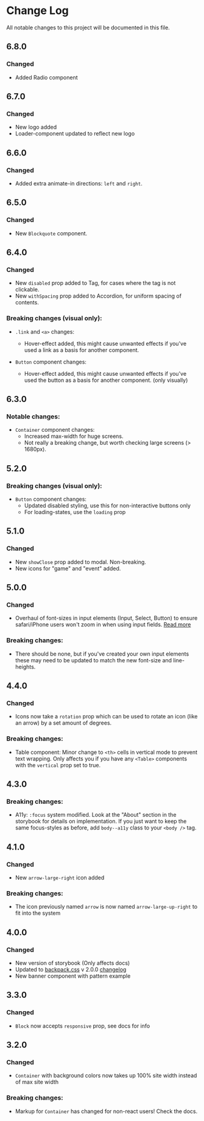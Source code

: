 # Change Log

All notable changes to this project will be documented in this file.

## 6.8.0

### Changed

- Added Radio component

## 6.7.0

### Changed

- New logo added
- Loader-component updated to reflect new logo

## 6.6.0

### Changed

- Added extra animate-in directions: `left` and `right`.

## 6.5.0

### Changed

- New `Blockquote` component.

## 6.4.0

### Changed

- New `disabled` prop added to Tag, for cases where the tag is not clickable.
- New `withSpacing` prop added to Accordion, for uniform spacing of contents.

### Breaking changes (visual only):

- `.link` and `<a>` changes:

  - Hover-effect added, this might cause unwanted effects if you've used a link as a basis for another component.

- `Button` component changes:
  - Hover-effect added, this might cause unwanted effects if you've used the button as a basis for another component. (only visually)

## 6.3.0

### Notable changes:

- `Container` component changes:
  - Increased max-width for huge screens.
  - Not really a breaking change, but worth checking large screens (> 1680px).

## 5.2.0

### Breaking changes (visual only):

- `Button` component changes:
  - Updated disabled styling, use this for non-interactive buttons only
  - For loading-states, use the `loading` prop

## 5.1.0

### Changed

- New `showClose` prop added to modal. Non-breaking.
- New icons for "game" and "event" added.

## 5.0.0

### Changed

- Overhaul of font-sizes in input elements (Input, Select, Button) to ensure safari/iPhone users won't zoom in when using input fields. [Read more](https://stackoverflow.com/questions/2989263/disable-auto-zoom-in-input-text-tag-safari-on-iphone)

### Breaking changes:

- There should be none, but if you've created your own input elements these may need to be updated to match the new font-size and line-heights.

## 4.4.0

### Changed

- Icons now take a `rotation` prop which can be used to rotate an icon (like an arrow) by a set amount of degrees.

### Breaking changes:

- Table component: Minor change to `<th>` cells in vertical mode to prevent text wrapping. Only affects you if you have any `<Table>` components with the `vertical` prop set to true.

## 4.3.0

### Breaking changes:

- A11y: `:focus` system modified. Look at the "About" section in the storybook for details on implementation. If you just want to keep the same focus-styles as before, add `body--a11y` class to your `<body />` tag.

## 4.1.0

### Changed

- New `arrow-large-right` icon added

### Breaking changes:

- The icon previously named `arrow` is now named `arrow-large-up-right` to fit into the system

## 4.0.0

### Changed

- New version of storybook (Only affects docs)
- Updated to [backpack.css](https://github.com/chris-pearce/backpack.css) v 2.0.0 [changelog](https://github.com/chris-pearce/backpack.css/blob/master/CHANGELOG.md#200-january-31-2019)
- New banner component with pattern example

## 3.3.0

### Changed

- `Block` now accepts `responsive` prop, see docs for info

## 3.2.0

### Changed

- `Container` with background colors now takes up 100% site width instead of max site width

### Breaking changes:

- Markup for `Container` has changed for non-react users! Check the docs.
